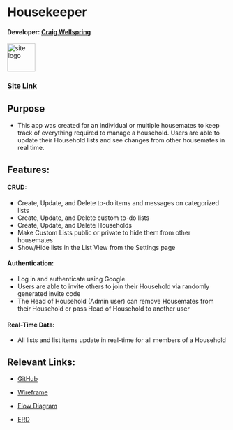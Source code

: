 # Housekeeper
#### Developer: [Craig Wellspring](https://github.com/Craig-Wellspring/)

<img width="64" height="64" alt="site logo" src="./public/favicon.ico">

### [Site Link](https://house-keeper.netlify.app/)

## Purpose
* This app was created for an individual or multiple housemates to keep track of everything required to manage a household. Users are able to update their Household lists and see changes from other housemates in real time.

## Features: 
#### **CRUD**: 
* Create, Update, and Delete to-do items and messages on categorized lists
* Create, Update, and Delete custom to-do lists
* Create, Update, and Delete Households
* Make Custom Lists public or private to hide them from other housemates
* Show/Hide lists in the List View from the Settings page
#### **Authentication**: 
* Log in and authenticate using Google
* Users are able to invite others to join their Household via randomly generated invite code
* The Head of Household (Admin user) can remove Housemates from their Household or pass Head of Household to another user
#### **Real-Time Data**: 
* All lists and list items update in real-time for all members of a Household

## Relevant Links:
* [GitHub](https://github.com/Craig-Wellspring/housekeeper)

* [Wireframe](https://www.figma.com/file/MdTtCdX4rmRrN70ZC5pi1R/Housekeeper-Wireframe)

* [Flow Diagram](https://www.figma.com/file/zRGYj0VTE6fcsxdOgI1n79/Housekeeper-Diagram)

* [ERD](https://dbdiagram.io/d/61a58f0c8c901501c0d86f0c)
